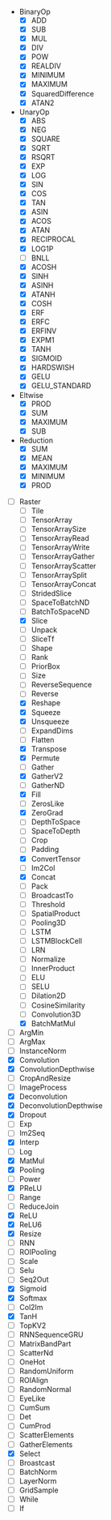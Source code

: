 - BinaryOp
  - [x] ADD
  - [x] SUB
  - [x] MUL
  - [x] DIV
  - [x] POW
  - [x] REALDIV
  - [x] MINIMUM
  - [x] MAXIMUM
  - [x] SquaredDifference
  - [x] ATAN2

- UnaryOp
  - [x] ABS
  - [x] NEG
  - [x] SQUARE
  - [x] SQRT
  - [x] RSQRT
  - [x] EXP
  - [x] LOG
  - [x] SIN
  - [x] COS
  - [x] TAN
  - [x] ASIN
  - [x] ACOS
  - [x] ATAN
  - [x] RECIPROCAL
  - [x] LOG1P
  - [ ] BNLL
  - [x] ACOSH
  - [x] SINH
  - [x] ASINH
  - [x] ATANH
  - [x] COSH
  - [x] ERF
  - [x] ERFC
  - [x] ERFINV
  - [x] EXPM1
  - [x] TANH
  - [x] SIGMOID
  - [x] HARDSWISH
  - [x] GELU
  - [x] GELU_STANDARD

- Eltwise
  - [x] PROD
  - [x] SUM
  - [x] MAXIMUM
  - [x] SUB

- Reduction
  - [x] SUM
  - [x] MEAN
  - [x] MAXIMUM
  - [x] MINIMUM
  - [x] PROD

- [ ] Raster
  - [ ] Tile
  - [ ] TensorArray
  - [ ] TensorArraySize
  - [ ] TensorArrayRead
  - [ ] TensorArrayWrite
  - [ ] TensorArrayGather
  - [ ] TensorArrayScatter
  - [ ] TensorArraySplit
  - [ ] TensorArrayConcat
  - [ ] StridedSlice
  - [ ] SpaceToBatchND
  - [ ] BatchToSpaceND
  - [x] Slice
  - [ ] Unpack
  - [ ] SliceTf
  - [ ] Shape
  - [ ] Rank
  - [ ] PriorBox
  - [ ] Size
  - [ ] ReverseSequence
  - [ ] Reverse
  - [x] Reshape
  - [x] Squeeze
  - [x] Unsqueeze
  - [ ] ExpandDims
  - [ ] Flatten
  - [x] Transpose
  - [x] Permute
  - [ ] Gather
  - [x] GatherV2
  - [ ] GatherND
  - [x] Fill
  - [ ] ZerosLike
  - [x] ZeroGrad
  - [ ] DepthToSpace
  - [ ] SpaceToDepth
  - [ ] Crop
  - [ ] Padding
  - [x] ConvertTensor
  - [ ] Im2Col
  - [x] Concat
  - [ ] Pack
  - [ ] BroadcastTo
  - [ ] Threshold
  - [ ] SpatialProduct
  - [ ] Pooling3D
  - [ ] LSTM
  - [ ] LSTMBlockCell
  - [ ] LRN
  - [ ] Normalize
  - [ ] InnerProduct
  - [ ] ELU
  - [ ] SELU
  - [ ] Dilation2D
  - [ ] CosineSimilarity
  - [ ] Convolution3D
  - [x] BatchMatMul

- [ ] ArgMin
- [ ] ArgMax
- [ ] InstanceNorm
- [x] Convolution
- [x] ConvolutionDepthwise
- [ ] CropAndResize
- [ ] ImageProcess
- [x] Deconvolution
- [x] DeconvolutionDepthwise
- [x] Dropout
- [ ] Exp
- [ ] Im2Seq
- [x] Interp
- [ ] Log
- [x] MatMul
- [x] Pooling
- [ ] Power
- [x] PReLU
- [ ] Range
- [ ] ReduceJoin
- [x] ReLU
- [x] ReLU6
- [x] Resize
- [ ] RNN
- [ ] ROIPooling
- [ ] Scale
- [ ] Selu
- [ ] Seq2Out
- [x] Sigmoid
- [x] Softmax
- [ ] Col2Im
- [x] TanH
- [ ] TopKV2
- [ ] RNNSequenceGRU
- [ ] MatrixBandPart
- [ ] ScatterNd
- [ ] OneHot
- [ ] RandomUniform
- [ ] ROIAlign
- [ ] RandomNormal
- [ ] EyeLike
- [ ] CumSum
- [ ] Det
- [ ] CumProd
- [ ] ScatterElements
- [ ] GatherElements
- [x] Select
- [ ] Broastcast
- [ ] BatchNorm
- [ ] LayerNorm
- [ ] GridSample
- [ ] While
- [ ] If

